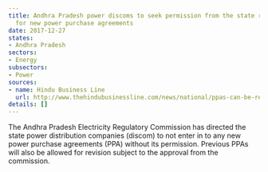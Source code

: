 ```yaml
---
title: Andhra Pradesh power discoms to seek permission from the state regulatory commission
  for new power purchase agreements
date: 2017-12-27
states:
- Andhra Pradesh
sectors:
- Energy
subsectors:
- Power
sources:
- name: Hindu Business Line
  url: http://www.thehindubusinessline.com/news/national/ppas-can-be-revised-ap-power-regulator/article9995970.ece
details: []
---
```


The Andhra Pradesh Electricity Regulatory Commission has directed the state power distribution companies (discom) to not enter in to any new power purchase agreements (PPA) without its permission. Previous PPAs will also be allowed for revision subject to the approval from the commission.
